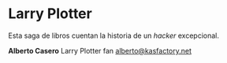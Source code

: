 # Larry Plotter

Esta saga de libros cuentan la historia de un *hacker* excepcional.

**Alberto Casero** Larry Plotter fan
alberto@kasfactory.net

